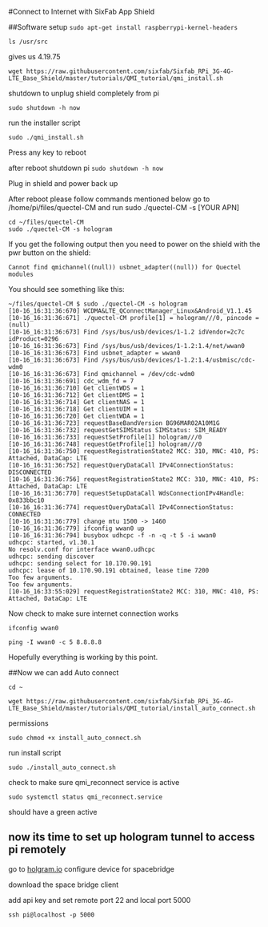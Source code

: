 #Connect to Internet with SixFab App Shield

##Software setup
`sudo apt-get install raspberrypi-kernel-headers`

`ls /usr/src`

gives us 4.19.75


`wget https://raw.githubusercontent.com/sixfab/Sixfab_RPi_3G-4G-LTE_Base_Shield/master/tutorials/QMI_tutorial/qmi_install.sh`


shutdown to unplug shield completely from pi

`sudo shutdown -h now`

run the installer script

`sudo ./qmi_install.sh`

Press any key to reboot

after reboot shutdown pi
`sudo shutdown -h now`

Plug in shield and power back up

After reboot please follow commands mentioned below
go to /home/pi/files/quectel-CM and run sudo ./quectel-CM -s [YOUR APN]

```
cd ~/files/quectel-CM
sudo ./quectel-CM -s hologram
```
If you get the following output then you need to power on the shield with the pwr button on the shield:
```
Cannot find qmichannel((null)) usbnet_adapter((null)) for Quectel modules
```

You should see something like this:
```
~/files/quectel-CM $ sudo ./quectel-CM -s hologram
[10-16_16:31:36:670] WCDMA&LTE_QConnectManager_Linux&Android_V1.1.45
[10-16_16:31:36:671] ./quectel-CM profile[1] = hologram///0, pincode = (null)
[10-16_16:31:36:673] Find /sys/bus/usb/devices/1-1.2 idVendor=2c7c idProduct=0296
[10-16_16:31:36:673] Find /sys/bus/usb/devices/1-1.2:1.4/net/wwan0
[10-16_16:31:36:673] Find usbnet_adapter = wwan0
[10-16_16:31:36:673] Find /sys/bus/usb/devices/1-1.2:1.4/usbmisc/cdc-wdm0
[10-16_16:31:36:673] Find qmichannel = /dev/cdc-wdm0
[10-16_16:31:36:691] cdc_wdm_fd = 7
[10-16_16:31:36:710] Get clientWDS = 1
[10-16_16:31:36:712] Get clientDMS = 1
[10-16_16:31:36:714] Get clientNAS = 1
[10-16_16:31:36:718] Get clientUIM = 1
[10-16_16:31:36:720] Get clientWDA = 1
[10-16_16:31:36:723] requestBaseBandVersion BG96MAR02A10M1G
[10-16_16:31:36:732] requestGetSIMStatus SIMStatus: SIM_READY
[10-16_16:31:36:733] requestSetProfile[1] hologram///0
[10-16_16:31:36:748] requestGetProfile[1] hologram///0
[10-16_16:31:36:750] requestRegistrationState2 MCC: 310, MNC: 410, PS: Attached, DataCap: LTE
[10-16_16:31:36:752] requestQueryDataCall IPv4ConnectionStatus: DISCONNECTED
[10-16_16:31:36:756] requestRegistrationState2 MCC: 310, MNC: 410, PS: Attached, DataCap: LTE
[10-16_16:31:36:770] requestSetupDataCall WdsConnectionIPv4Handle: 0x833bbc10
[10-16_16:31:36:774] requestQueryDataCall IPv4ConnectionStatus: CONNECTED
[10-16_16:31:36:779] change mtu 1500 -> 1460
[10-16_16:31:36:779] ifconfig wwan0 up
[10-16_16:31:36:794] busybox udhcpc -f -n -q -t 5 -i wwan0
udhcpc: started, v1.30.1
No resolv.conf for interface wwan0.udhcpc
udhcpc: sending discover
udhcpc: sending select for 10.170.90.191
udhcpc: lease of 10.170.90.191 obtained, lease time 7200
Too few arguments.
Too few arguments.
[10-16_16:33:55:029] requestRegistrationState2 MCC: 310, MNC: 410, PS: Attached, DataCap: LTE
```

Now check to make sure internet connection works

`ifconfig wwan0`

`ping -I wwan0 -c 5 8.8.8.8`

Hopefully everything is working by this point.

##Now we can add Auto connect

`cd ~`

`wget https://raw.githubusercontent.com/sixfab/Sixfab_RPi_3G-4G-LTE_Base_Shield/master/tutorials/QMI_tutorial/install_auto_connect.sh`

permissions

`sudo chmod +x install_auto_connect.sh`

run install script

`sudo ./install_auto_connect.sh`

check to make sure qmi_reconnect service is active

`sudo systemctl status qmi_reconnect.service`

should have a green active


## now its time to set up hologram tunnel to access pi remotely

go to [holgram.io](hologram.io) configure device for spacebridge

download the space bridge client

add api key and set remote port 22 and local port 5000

`ssh pi@localhost -p 5000`
